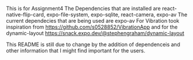 This is for Assignment4 The Dependencies that are installed are react-native-flip-card, expo-file-system, expo-sqlite, react-camera, expo-av
The current dependecies that are being used are expo-av 
For Vibration took inspiration from https://github.com/s0528852/VibrationApp
and for the dynamic-layout https://snack.expo.dev/@stephengraham/dynamic-layout

This README is still due to change by the addition of dependenceis and other information that I might find important for the users.
